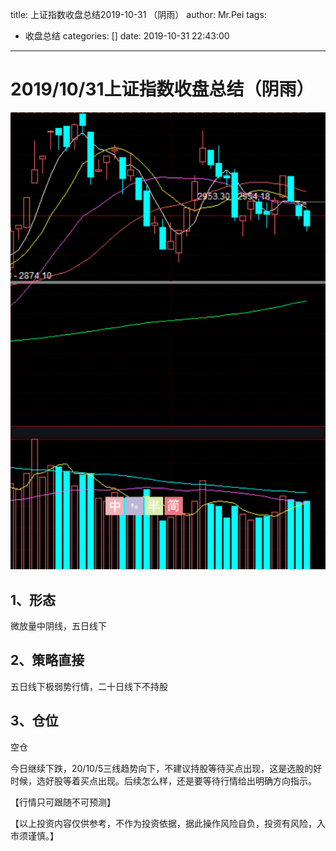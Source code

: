 title: 上证指数收盘总结2019-10-31 （阴雨）
author: Mr.Pei
tags:

  - 收盘总结
categories: []
date: 2019-10-31  22:43:00
---
# 2019/10/31上证指数收盘总结（阴雨）

![](https://github.com/Soros1990/markDownImages/blob/master/20191031224049.png?raw=true)

## 1、形态

微放量中阴线，五日线下

## 2、策略直接

五日线下极弱势行情，二十日线下不持股

## 3、仓位
空仓

今日继续下跌，20/10/5三线趋势向下，不建议持股等待买点出现，这是选股的好时候，选好股等着买点出现。后续怎么样，还是要等待行情给出明确方向指示。

【行情只可跟随不可预测】

【以上投资内容仅供参考，不作为投资依据，据此操作风险自负，投资有风险，入市须谨慎。】